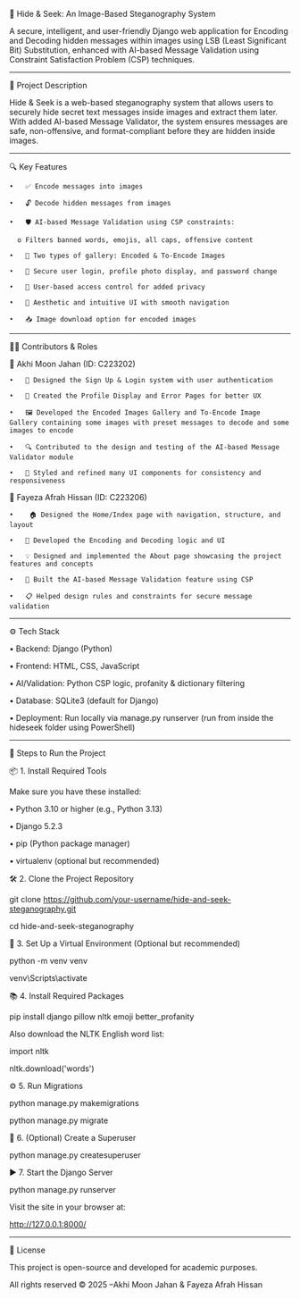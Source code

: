 🔐 Hide & Seek: An Image-Based Steganography System

A secure, intelligent, and user-friendly Django web application for Encoding and Decoding hidden messages within images using LSB (Least Significant Bit) Substitution, enhanced with AI-based Message Validation using Constraint Satisfaction Problem (CSP) techniques.


------------------------------------------------------------------------------------------------------------------------
📝 Project Description

Hide & Seek is a web-based steganography system that allows users to securely hide secret text messages inside images and extract them later. 
With added AI-based Message Validator, the system ensures messages are safe, non-offensive, and format-compliant before they are hidden inside images.


------------------------------------------------------------------------------------------------------------------------
🔍 Key Features

    •	✅ Encode messages into images

    •	🔓 Decode hidden messages from images

    •	🛡 AI-based Message Validation using CSP constraints:

      o	Filters banned words, emojis, all caps, offensive content

    •	📂 Two types of gallery: Encoded & To-Encode Images

    •	🔐 Secure user login, profile photo display, and password change

    •	👥 User-based access control for added privacy

    •	🎨 Aesthetic and intuitive UI with smooth navigation

    •	📥 Image download option for encoded images



------------------------------------------------------------------------------------------------------------------------
👩‍💻 Contributors & Roles


👤 Akhi Moon Jahan (ID: C223202)

    •	📝 Designed the Sign Up & Login system with user authentication

    •	👤 Created the Profile Display and Error Pages for better UX

    •	🖼 Developed the Encoded Images Gallery and To-Encode Image Gallery containing some images with preset messages to decode and some images to encode

    •	🔍 Contributed to the design and testing of the AI-based Message Validator module

    •	🎨 Styled and refined many UI components for consistency and responsiveness



👤 Fayeza Afrah Hissan (ID: C223206)

    •	 🏠 Designed the Home/Index page with navigation, structure, and layout

    •	🧬 Developed the Encoding and Decoding logic and UI

    •	💡 Designed and implemented the About page showcasing the project features and concepts

    •	🧠 Built the AI-based Message Validation feature using CSP

    •	📋 Helped design rules and constraints for secure message validation



------------------------------------------------------------------------------------------------------------------------
⚙ Tech Stack

•	Backend: Django (Python)

•	Frontend: HTML, CSS, JavaScript

•	AI/Validation: Python CSP logic, profanity & dictionary filtering

•	Database: SQLite3 (default for Django)

•	Deployment: Run locally via manage.py runserver (run from inside the hideseek folder using PowerShell)



------------------------------------------------------------------------------------------------------------------------
🚀 Steps to Run the Project

📦 1. Install Required Tools

Make sure you have these installed:

•	Python 3.10 or higher (e.g., Python 3.13)

•	Django 5.2.3

•	pip (Python package manager)

•	virtualenv (optional but recommended)

🛠 2. Clone the Project Repository

git clone https://github.com/your-username/hide-and-seek-steganography.git

cd hide-and-seek-steganography


📁 3. Set Up a Virtual Environment (Optional but recommended)

python -m venv venv

venv\Scripts\activate   


📚 4. Install Required Packages

pip install django pillow nltk emoji better_profanity

Also download the NLTK English word list:

import nltk

nltk.download('words')


⚙ 5. Run Migrations

python manage.py makemigrations

python manage.py migrate


👤 6. (Optional) Create a Superuser

python manage.py createsuperuser


▶ 7. Start the Django Server

python manage.py runserver

Visit the site in your browser at:

http://127.0.0.1:8000/



------------------------------------------------------------------------------------------------------------------------
📄 License

This project is open-source and developed for academic purposes.

All rights reserved © 2025 –Akhi Moon Jahan & Fayeza Afrah Hissan
